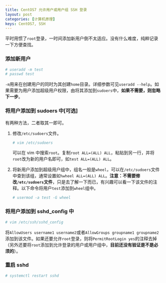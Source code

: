 ```yaml
---
title: CentOS7 允许用户或用户组 SSH 登录
layout: post
categories: [计算机原理]
keys: CentOS7, SSH
---
```


平时用惯了`root`登录，一时间添加新用户倒不太适应。没有什么难度，纯粹记录一下方便查找。

### 添加新用户

```bash
# useradd -m test
# passwd test
```

`-m`用来在创建用户的同时为其创建`home`目录。详细参数可见`useradd --help`。如果需要为用户添加超级用户权限，由将其添加到`sudoers`中，**如果不需要，则忽略下一步**。


### 将用户添加到 sudoers 中[可选]

有两种方法，二者取其一即可。

1. 修改`/etc/sudoers`文件。 


    ```bash
    # vim /etc/sudoers
    ```


    可以在 vim 中搜索`root`。复制`root ALL=(ALL) ALL`，粘贴到另一行，并将`root`改为新的用户名即可，如`test ALL=(ALL) ALL`。
    
2.  将新用户添加到超级用户组中，组名一般是`wheel`，可以在`/etc/sudoers`文件中查到该组，通常设置如`%wheel ALL=(ALL) ALL`。**注意：不需要修改`/etc/sudoers`文件**，只是去了解一下而已，有兴趣可以看一下该文件的注释。以下命令将用户`test`添加到`wheel`组中。


    ```bash
    # usermod -a test -G wheel 
    ```
    
### 将用户添加到 sshd_config 中

```bash
# vim /etc/ssh/sshd_config
```

将`AllowUsers username1 username2`或者`AllowGroups groupname1 groupname2`添加到该文件。如果还要允许`root`登录，则将`PermitRootLogin yes`的注释去掉（另外还要将`root`添加到允许登录的用户或用户组中，**目前还没有验证是不是必须的**）。

### 重启 sshd

```bash
# systemctl restart sshd
```